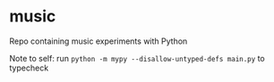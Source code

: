 # music

Repo containing music experiments with Python

Note to self: run `python -m mypy --disallow-untyped-defs main.py` to typecheck